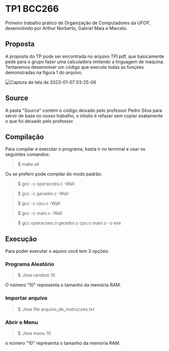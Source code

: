 # TP1 BCC266
Primeiro trabalho prático de Organização de Computadores da UFOP, desenvolvido por Arthur Norberto, Gabriel Maia e Marcelo.

## Proposta
A proposta do TP pode ser encontrada no arquivo TPI.pdf, que basicamente pede para o grupo fazer uma calculadora imitando a linguagem de máquina. Tentaremos desenvolver um código que execute todas as funções demonstradas na figura 1 do arquivo.

![Captura de tela de 2023-01-07 03-25-06](https://user-images.githubusercontent.com/111247268/211134547-c7c03e57-ca80-463e-93fc-2f89596d48eb.png)

## Source
A pasta "Source" contém o código deixado pelo professor Pedro Silva para servir de base no nosso trabalho, o intuito é refazer sem copiar exatamente o que foi deixado pelo professor.

## Compilação
Para compilar e executar o programa, basta ir no terminal e usar os seguintes comandos:
> $ make all

Ou se preferir pode compilar do modo padrão:
> $ gcc -c operacoes.c -Wall

> $ gcc -c gerador.c -Wall

> $ gcc -c cpu.c -Wall

> $ gcc -c main.c -Wall

> $ gcc operacoes.o gerador.o cpu.o main.o -o exe

## Execução
Para poder executar o aquivo você tem 3 opções:
### Programa Aleatório
> $ ./exe random 10

O número "10" representa o tamanho da memória RAM.
### Importar arquivo
> $ ./exe file arquivo_de_instrucoes.txt
### Abrir o Menu
> $ ./exe menu 10

o número "10" representa o tamanho da memória RAM.

